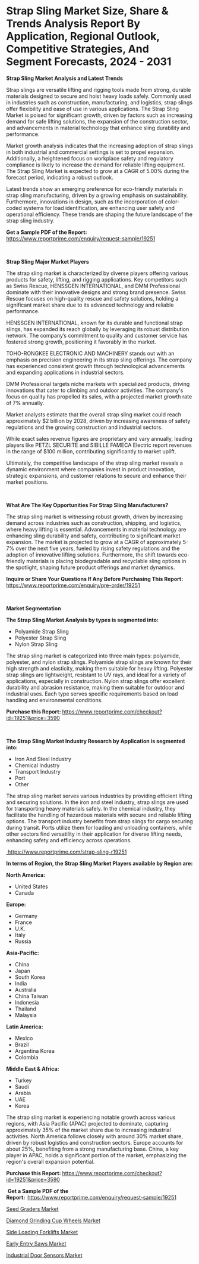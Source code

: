 <p><h1>Strap Sling Market Size, Share & Trends Analysis Report By Application, Regional Outlook, Competitive Strategies, And Segment Forecasts, 2024 - 2031</h1></p><p><strong>Strap Sling Market Analysis and Latest Trends</strong></p>
<p><p>Strap slings are versatile lifting and rigging tools made from strong, durable materials designed to secure and hoist heavy loads safely. Commonly used in industries such as construction, manufacturing, and logistics, strap slings offer flexibility and ease of use in various applications. The Strap Sling Market is poised for significant growth, driven by factors such as increasing demand for safe lifting solutions, the expansion of the construction sector, and advancements in material technology that enhance sling durability and performance.</p><p>Market growth analysis indicates that the increasing adoption of strap slings in both industrial and commercial settings is set to propel expansion. Additionally, a heightened focus on workplace safety and regulatory compliance is likely to increase the demand for reliable lifting equipment. The Strap Sling Market is expected to grow at a CAGR of 5.00% during the forecast period, indicating a robust outlook. </p><p>Latest trends show an emerging preference for eco-friendly materials in strap sling manufacturing, driven by a growing emphasis on sustainability. Furthermore, innovations in design, such as the incorporation of color-coded systems for load identification, are enhancing user safety and operational efficiency. These trends are shaping the future landscape of the strap sling industry.</p></p>
<p><strong>Get a Sample PDF of the Report:&nbsp;</strong> <a href="https://www.reportprime.com/enquiry/request-sample/19251?utm_campaign=1941&utm_medium=2&utm_source=Github&utm_content=ia&utm_term=25122024&utm_id=strap-sling">https://www.reportprime.com/enquiry/request-sample/19251</a></p>
<p>&nbsp;</p>
<p><strong>Strap Sling Major Market Players</strong></p>
<p><p>The strap sling market is characterized by diverse players offering various products for safety, lifting, and rigging applications. Key competitors such as Swiss Rescue, HENSSGEN INTERNATIONAL, and DMM Professional dominate with their innovative designs and strong brand presence. Swiss Rescue focuses on high-quality rescue and safety solutions, holding a significant market share due to its advanced technology and reliable performance.</p><p>HENSSGEN INTERNATIONAL, known for its durable and functional strap slings, has expanded its reach globally by leveraging its robust distribution network. The company’s commitment to quality and customer service has fostered strong growth, positioning it favorably in the market.</p><p>TOHO-RONGKEE ELECTRONIC AND MACHINERY stands out with an emphasis on precision engineering in its strap sling offerings. The company has experienced consistent growth through technological advancements and expanding applications in industrial sectors.</p><p>DMM Professional targets niche markets with specialized products, driving innovations that cater to climbing and outdoor activities. The company's focus on quality has propelled its sales, with a projected market growth rate of 7% annually.</p><p>Market analysts estimate that the overall strap sling market could reach approximately $2 billion by 2028, driven by increasing awareness of safety regulations and the growing construction and industrial sectors.</p><p>While exact sales revenue figures are proprietary and vary annually, leading players like PETZL SECURITE and SIBILLE FAMECA Electric report revenues in the range of $100 million, contributing significantly to market uplift.</p><p>Ultimately, the competitive landscape of the strap sling market reveals a dynamic environment where companies invest in product innovation, strategic expansions, and customer relations to secure and enhance their market positions.</p></p>
<p>&nbsp;</p>
<p><strong>What Are The Key Opportunities For Strap Sling Manufacturers?</strong></p>
<p><p>The strap sling market is witnessing robust growth, driven by increasing demand across industries such as construction, shipping, and logistics, where heavy lifting is essential. Advancements in material technology are enhancing sling durability and safety, contributing to significant market expansion. The market is projected to grow at a CAGR of approximately 5-7% over the next five years, fueled by rising safety regulations and the adoption of innovative lifting solutions. Furthermore, the shift towards eco-friendly materials is placing biodegradable and recyclable sling options in the spotlight, shaping future product offerings and market dynamics.</p></p>
<p><strong>Inquire or Share Your Questions If Any Before Purchasing This Report:</strong> <a href="https://www.reportprime.com/enquiry/pre-order/19251?utm_campaign=1941&utm_medium=2&utm_source=Github&utm_content=ia&utm_term=25122024&utm_id=strap-sling">https://www.reportprime.com/enquiry/pre-order/19251</a></p>
<p>&nbsp;</p>
<p><strong>Market Segmentation</strong></p>
<p><strong>The Strap Sling Market Analysis by types is segmented into:</strong></p>
<p><ul><li>Polyamide Strap Sling</li><li>Polyester Strap Sling</li><li>Nylon Strap Sling</li></ul></p>
<p><p>The strap sling market is categorized into three main types: polyamide, polyester, and nylon strap slings. Polyamide strap slings are known for their high strength and elasticity, making them suitable for heavy lifting. Polyester strap slings are lightweight, resistant to UV rays, and ideal for a variety of applications, especially in construction. Nylon strap slings offer excellent durability and abrasion resistance, making them suitable for outdoor and industrial uses. Each type serves specific requirements based on load handling and environmental conditions.</p></p>
<p><strong>Purchase this Report:&nbsp;</strong><a href="https://www.reportprime.com/checkout?id=19251&price=3590&utm_campaign=1941&utm_medium=2&utm_source=Github&utm_content=ia&utm_term=25122024&utm_id=strap-sling">https://www.reportprime.com/checkout?id=19251&price=3590</a></p>
<p>&nbsp;</p>
<p><strong>The Strap Sling Market Industry Research by Application is segmented into:</strong></p>
<p><ul><li>Iron And Steel Industry</li><li>Chemical Industry</li><li>Transport Industry</li><li>Port</li><li>Other</li></ul></p>
<p><p>The strap sling market serves various industries by providing efficient lifting and securing solutions. In the iron and steel industry, strap slings are used for transporting heavy materials safely. In the chemical industry, they facilitate the handling of hazardous materials with secure and reliable lifting options. The transport industry benefits from strap slings for cargo securing during transit. Ports utilize them for loading and unloading containers, while other sectors find versatility in their application for diverse lifting needs, enhancing safety and efficiency across operations.</p></p>
<p><a href="https://www.reportprime.com/strap-sling-r19251?utm_campaign=1941&utm_medium=2&utm_source=Github&utm_content=ia&utm_term=25122024&utm_id=strap-sling">&nbsp;https://www.reportprime.com/strap-sling-r19251</a></p>
<p><strong>In terms of Region, the Strap Sling Market Players available by Region are:</strong></p>
<p>
    <p> <strong> North America: </strong>
        <ul>
            <li>United States</li>
            <li>Canada</li>
        </ul>
        </p> 
    <p> <strong> Europe: </strong>
        <ul>
            <li>Germany</li>
            <li>France</li>
            <li>U.K.</li>
            <li>Italy</li>
            <li>Russia</li>
        </ul>
        </p> 
    <p> <strong> Asia-Pacific: </strong>
        <ul>
            <li>China</li>
            <li>Japan</li>
            <li>South Korea</li>
            <li>India</li>
            <li>Australia</li>
            <li>China Taiwan</li>
            <li>Indonesia</li>
            <li>Thailand</li>
            <li>Malaysia</li>
        </ul>
        </p> 
    <p> <strong> Latin America: </strong>
        <ul>
            <li>Mexico</li>
            <li>Brazil</li>
            <li>Argentina Korea</li>
            <li>Colombia</li>
        </ul>
        </p> 
    <p> <strong> Middle East & Africa: </strong>
        <ul>
            <li>Turkey</li>
            <li>Saudi</li>
            <li>Arabia</li>
            <li>UAE</li>
            <li>Korea</li>
        </ul>
    </p>
    </p>
<p><p>The strap sling market is experiencing notable growth across various regions, with Asia Pacific (APAC) projected to dominate, capturing approximately 35% of the market share due to increasing industrial activities. North America follows closely with around 30% market share, driven by robust logistics and construction sectors. Europe accounts for about 25%, benefiting from a strong manufacturing base. China, a key player in APAC, holds a significant portion of the market, emphasizing the region's overall expansion potential.</p></p>
<p><strong>Purchase this Report: </strong><a href="https://www.reportprime.com/checkout?id=19251&price=3590&utm_campaign=1941&utm_medium=2&utm_source=Github&utm_content=ia&utm_term=25122024&utm_id=strap-sling">https://www.reportprime.com/checkout?id=19251&price=3590</a></p>
<p>&nbsp;<strong>Get a Sample PDF of the Report:&nbsp;&nbsp;</strong><a href="https://www.reportprime.com/enquiry/request-sample/19251?utm_campaign=1941&utm_medium=2&utm_source=Github&utm_content=ia&utm_term=25122024&utm_id=strap-sling">https://www.reportprime.com/enquiry/request-sample/19251</a></p>
<p><strong></strong></p>
<p><p><a href="https://www.linkedin.com/pulse/seed-graders-market-growth-analysis-predicts-expansion-cagr-7gouf?utm_campaign=1941&utm_medium=2&utm_source=Github&utm_content=ia&utm_term=25122024&utm_id=strap-sling">Seed Graders Market</a></p><p><a href="https://www.linkedin.com/pulse/diamond-grinding-cup-wheels-industry-outlook-20242031-revenue-mcudf?utm_campaign=1941&utm_medium=2&utm_source=Github&utm_content=ia&utm_term=25122024&utm_id=strap-sling">Diamond Grinding Cup Wheels Market</a></p><p><a href="https://www.linkedin.com/pulse/exploring-side-loading-forklifts-market-strategic-insights-mqhuf?utm_campaign=1941&utm_medium=2&utm_source=Github&utm_content=ia&utm_term=25122024&utm_id=strap-sling">Side Loading Forklifts Market</a></p><p><a href="https://www.linkedin.com/pulse/early-entry-saws-market-trendssector-overview-andmarket-npwxf?utm_campaign=1941&utm_medium=2&utm_source=Github&utm_content=ia&utm_term=25122024&utm_id=strap-sling">Early Entry Saws Market</a></p><p><a href="https://github.com/mahnoor2003/Market-Research-Report-List-6/blob/main/industrial-door-sensors-market.md?utm_campaign=1941&utm_medium=2&utm_source=Github&utm_content=ia&utm_term=25122024&utm_id=strap-sling">Industrial Door Sensors Market</a></p></p>